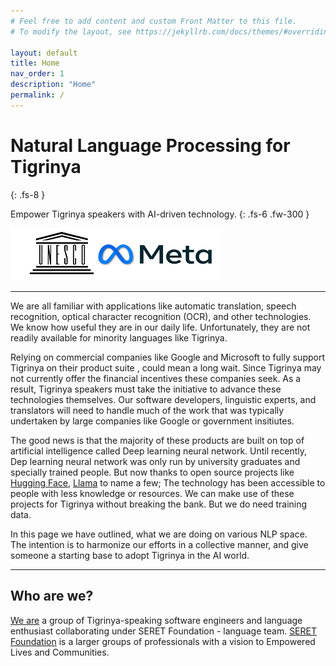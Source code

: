 ```yaml
---
# Feel free to add content and custom Front Matter to this file.
# To modify the layout, see https://jekyllrb.com/docs/themes/#overriding-theme-defaults

layout: default
title: Home
nav_order: 1
description: "Home"
permalink: /
---
```


# Natural Language Processing for Tigrinya
{: .fs-8 }

Empower Tigrinya speakers with AI-driven technology.
{: .fs-6 .fw-300 }

[![Official Partner with UNESCO and Meta AI Technology](/img/unesco-meta-AI-languages.png)](https://about.fb.com/news/2025/02/announcing-language-technology-partner-program/)


---
We are all familiar with applications like automatic translation, speech recognition, optical character recognition (OCR), and other technologies.
We know how useful they are in our daily life. Unfortunately, they are not readily available for minority languages like Tigrinya.

Relying on commercial companies like Google and Microsoft to fully support Tigrinya on their product suite , could mean a long wait. 
Since Tigrinya may not currently offer the financial incentives these companies seek. 
As a result, Tigrinya speakers must take the initiative to advance these technologies themselves. Our software developers, 
linguistic experts, and translators will need to handle much of the work that was typically undertaken by large companies like Google or government insitiutes.

The good news is that the majority of these products are built on top of artificial intelligence called Deep learning neural network. Until recently,
Dep learning neural network was only run by university graduates and specially trained people. But now thanks to open source projects like
[Hugging Face](https://huggingface.co/transformers/), [Llama](https://www.llama.com/) to name a few; The technology has been accessible to people with less knowledge or resources.
We can make use of these projects for Tigrinya without breaking the bank. But we do need training data.

In this page we have outlined, what we are doing on various NLP space. The intention is to harmonize our efforts in a collective manner,
and give someone a starting base to adopt Tigrinya in the AI world.

---
## Who are we?

[We are](/docs/about) a group of Tigrinya-speaking software engineers and language enthusiast collaborating under SERET Foundation - language team. [SERET Foundation](https://www.seretfoundation.org/) is a larger 
groups of professionals with a vision to Empowered Lives and Communities.